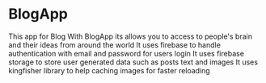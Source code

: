 # BlogApp
This app for Blog
With BlogApp its allows you to access to people's brain and their ideas from around the world
It uses firebase to handle authentication with email and password for users login
It uses firebase storage to store user generated data such as posts text and images
It uses kingfisher library to help caching images for faster reloading 
